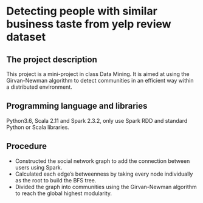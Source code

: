 # Detecting people with similar business taste from yelp review dataset  

## The project description
This project is a mini-project in class Data Mining. It is aimed at using the Girvan-Newman algorithm to detect communities in an efficient way within a distributed environment.

## Programming language and libraries
Python3.6, Scala 2.11 and Spark 2.3.2, only use Spark RDD and standard Python or Scala libraries.

## Procedure
- Constructed the social network graph to add the connection between users using Spark.
- Calculated each edge’s betweenness by taking every node individually as the root to build the BFS tree.
- Divided the graph into communities using the Girvan-Newman algorithm to reach the global highest modularity.
